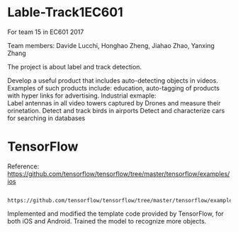 # Lable-Track1EC601
For team 15  in EC601 2017

Team members: Davide Lucchi, Honghao Zheng, Jiahao Zhao, Yanxing Zhang

The project is about label and track detection.

Develop a useful product that includes auto-detecting objects in videos.  Examples of such products include:  education, auto-tagging of products with hyper links for advertising.
Industrial exmaple:  
Label antennas in all video towers captured by Drones and measure their orinetation.
Detect and track birds in airports
Detect and characterize cars for searching in databases

# TensorFlow
Reference: https://github.com/tensorflow/tensorflow/tree/master/tensorflow/examples/ios

          https://github.com/tensorflow/tensorflow/tree/master/tensorflow/examples/android

Implemented and modified the template code provided by TensorFlow, for both iOS and Android. Trained the model to recognize more objects.
